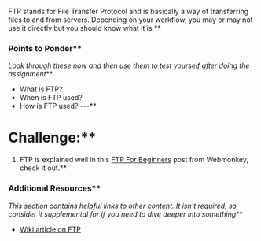 FTP stands for File Transfer Protocol and is basically a way of transferring files to and from servers.  Depending on your workflow, you may or may not use it directly but you should know what it is.**


### Points to Ponder**


*Look through these now and then use them to test yourself after doing the assignment***


* What is FTP?
* When is FTP used?
* How is FTP used?
---**


# Challenge:**


1. FTP is explained well in this [FTP For Beginners](http://www.webmonkey.com/2010/02/ftp_for_beginners/) post from Webmonkey, check it out.**


### Additional Resources**


*This section contains helpful links to other content. It isn't required, so consider it supplemental for if you need to dive deeper into something***



* [Wiki article on FTP](http://en.wikipedia.org/wiki/File_Transfer_Protocol)
